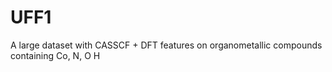 # UFF1
A large dataset with CASSCF + DFT features on organometallic compounds containing Co, N, O H

